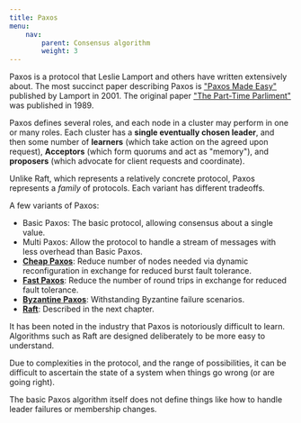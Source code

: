 ```yaml
---
title: Paxos
menu:
    nav:
        parent: Consensus algorithm
        weight: 3
---
```


Paxos is a protocol that Leslie Lamport and others have written extensively about. The most succinct paper describing Paxos is ["Paxos Made Easy"](https://lamport.azurewebsites.net/pubs/paxos-simple.pdf) published by Lamport in 2001. The original paper ["The Part-Time Parliment"](http://lamport.azurewebsites.net/pubs/pubs.html#lamport-paxos) was published in 1989.

Paxos defines several roles, and each node in a cluster may perform in one or many roles. Each cluster has a **single eventually chosen leader**, and then some number of **learners** (which take action on the agreed upon request), **Acceptors** (which form quorums and act as "memory"), and **proposers** (which advocate for client requests and coordinate).

Unlike Raft, which represents a relatively concrete protocol, Paxos represents a *family* of protocols. Each variant has different tradeoffs.

A few variants of Paxos:

* Basic Paxos: The basic protocol, allowing consensus about a single value.
* Multi Paxos: Allow the protocol to handle a stream of messages with less overhead than Basic Paxos.
* [**Cheap Paxos**](https://lamport.azurewebsites.net/pubs/web-dsn-submission.pdf): Reduce number of nodes needed via dynamic reconfiguration in exchange for reduced burst fault tolerance.
* [**Fast Paxos**](https://www.microsoft.com/en-us/research/wp-content/uploads/2016/02/tr-2005-112.pdf): Reduce the number of round trips in exchange for reduced fault tolerance.
* [**Byzantine Paxos**](http://pmg.csail.mit.edu/papers/osdi99.pdf): Withstanding Byzantine failure scenarios.
* [**Raft**](https://raft.github.io/raft.pdf): Described in the next chapter.

It has been noted in the industry that Paxos is notoriously difficult to learn. Algorithms such as Raft are designed deliberately to be more easy to understand.

Due to complexities in the protocol, and the range of possibilities, it can be difficult to ascertain the state of a system when things go wrong (or are going right).

The basic Paxos algorithm itself does not define things like how to handle leader failures or membership changes.
